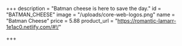 +++
description = "Batman cheese is here to save the day."
id = "BATMAN_CHEESE"
image = "/uploads/core-web-logos.png"
name = "Batman Cheese"
price = 5.88
product_url = "https://romantic-lamarr-1e1ac0.netlify.com/#!/"

+++
